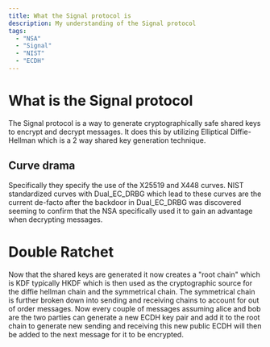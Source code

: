 ```yaml
---
title: What the Signal protocol is
description: My understanding of the Signal protocol
tags:
  - "NSA"
  - "Signal"
  - "NIST"
  - "ECDH"
---
```


# What is the Signal protocol

The Signal protocol is a way to generate cryptographically safe shared keys to encrypt and decrypt messages.
It does this by utilizing Elliptical Diffie-Hellman which is a 2 way shared key generation technique. 

## Curve drama

Specifically they specify the use of the X25519 and X448 curves.
NIST standardized curves with Dual_EC_DRBG which lead to these curves are the current de-facto after the backdoor in Dual_EC_DRBG was discovered seeming to confirm that the NSA specifically used it to gain an advantage when decrypting messages.

# Double Ratchet
Now that the shared keys are generated it now creates a "root chain" which is KDF typically HKDF which is then used as the cryptographic source for the diffie hellman chain and the symmetrical chain.
The symmetrical chain is further broken down into sending and receiving chains to account for out of order messages.
Now every couple of messages assuming alice and bob are the two parties can generate a new ECDH key pair and add it to the root chain to generate new sending and receiving this new public ECDH will then be added to the next message for it to be encrypted.
